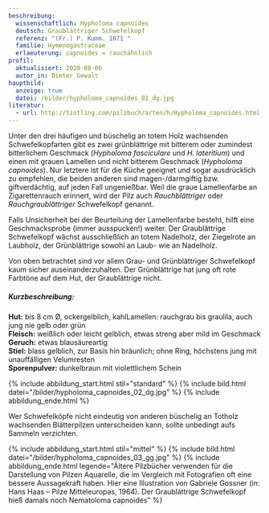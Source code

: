 ```yaml
---
beschreibung:
  wissenschaftlich: Hypholoma capnoides
  deutsch: Graublättriger Schwefelkopf
  referenz: "(Fr.) P. Kumm. 1871 "
  familie: Hymenogastraceae
  erlaeuterung: capnoides = rauchähnlich
profil:
  aktualisiert: 2020-08-06
  autor_in: Dieter Gewalt
hauptbild:
  anzeige: true
  datei: /bilder/hypholoma_capnoides_01_dg.jpg
literatur:
  - url: http://tintling.com/pilzbuch/arten/h/Hypholoma_capnoides.html
---
```

Unter den drei häufigen und büschelig an totem Holz wachsenden Schwefelkopfarten gibt es zwei grünblättrige mit bitterem oder zumindest bitterlichem Geschmack (*Hypholoma fasciculare* und *H. lateritium*) und einen mit grauen Lamellen und nicht bitterem Geschmack (*Hypholoma capnoides*). Nur letztere ist für die Küche geeignet und sogar ausdrücklich zu empfehlen, die beiden anderen sind magen-/darmgiftig bzw. giftverdächtig, auf jeden Fall ungenießbar. Weil die graue Lamellenfarbe an Zigarettenrauch erinnert, wird der Pilz auch *Rauchblättriger* oder *Rauchgraublättriger* Schwefelkopf genannt.

Falls Unsicherheit bei der Beurteilung der Lamellenfarbe besteht, hilft eine Geschmacksprobe (immer ausspucken!) weiter. Der Graublättrige Schwefelkopf wächst ausschließlich an totem Nadelholz, der Ziegelrote an Laubholz, der Grünblättrige sowohl an Laub- wie an Nadelholz.

Von oben betrachtet sind vor allem Grau- und Grünblättriger Schwefelkopf kaum sicher auseinanderzuhalten. Der Grünblättrige hat jung oft rote Farbtöne auf dem Hut, der Graublättrige nicht.

##### Kurzbeschreibung:

**Hut:** bis 8 cm Ø, ockergelblich, kahlLamellen: rauchgrau bis graulila, auch jung nie gelb oder grün\
**Fleisch:** weißlich oder leicht gelblich, etwas streng aber mild im Geschmack\
**Geruch:** etwas blausäureartig\
**Stiel:** blass gelblich, zur Basis hin bräunlich; ohne Ring, höchstens jung mit unauffälligen Velumresten\
**Sporenpulver:** dunkelbraun mit violettlichem Schein

{% include abbildung_start.html stil="standard" %}
{% include bild.html datei="/bilder/hypholoma_capnoides_02_dg.jpg" %}
{% include abbildung_ende.html %}

Wer Schwefelköpfe nicht eindeutig von anderen büschelig an Totholz wachsenden Blätterpilzen unterscheiden kann, sollte unbedingt aufs Sammeln verzichten.

{% include abbildung_start.html stil="mittel" %}
{% include bild.html datei="/bilder/hypholoma_capnoides_03_gg.jpg" %}
{% include abbildung_ende.html legende="Ältere Pilzbücher verwenden für die Darstellung von Pilzen Aquarelle, die im Vergleich mit Fotografien oft eine bessere Aussagekraft haben. Hier eine Illustration von Gabriele Gossner (in: Hans Haas – Pilze Mitteleuropas, 1964). Der Graublättrige Schwefelkopf hieß damals noch Nematoloma capnoides" %}